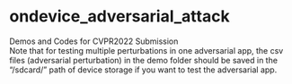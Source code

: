 # ondevice_adversarial_attack
Demos and Codes for CVPR2022 Submission \
Note that for testing multiple perturbations in one adversarial app, the csv files (adversarial perturbation) in the demo folder should be saved in the “/sdcard/” path of device storage if you want to test the adversarial app. 
